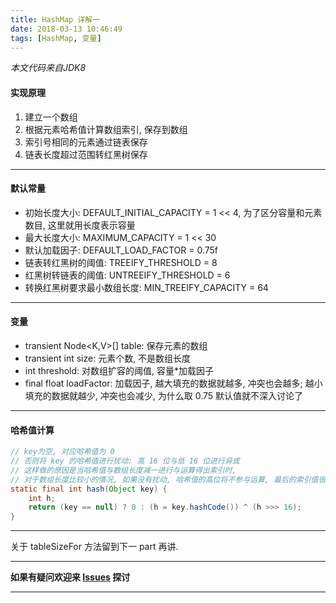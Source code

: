 ```yaml
---
title: HashMap 详解一
date: 2018-03-13 10:46:49
tags: [HashMap, 变量]
---
```

*本文代码来自JDK8*

#### 实现原理
1. 建立一个数组
2. 根据元素哈希值计算数组索引, 保存到数组
3. 索引号相同的元素通过链表保存
4. 链表长度超过范围转红黑树保存

---

#### 默认常量
* 初始长度大小: DEFAULT_INITIAL_CAPACITY = 1 << 4, 为了区分容量和元素数目, 这里就用长度表示容量
* 最大长度大小: MAXIMUM_CAPACITY = 1 << 30
* 默认加载因子: DEFAULT_LOAD_FACTOR = 0.75f
* 链表转红黑树的阈值: TREEIFY_THRESHOLD = 8
* 红黑树转链表的阈值: UNTREEIFY_THRESHOLD = 6
* 转换红黑树要求最小数组长度: MIN_TREEIFY_CAPACITY = 64
---
#### 变量
* transient Node<K,V>[] table: 保存元素的数组
* transient int size: 元素个数, 不是数组长度
* int threshold: 对数组扩容的阈值, 容量\*加载因子
* final float loadFactor: 加载因子, 越大填充的数据就越多, 冲突也会越多; 越小填充的数据就越少, 冲突也会减少, 为什么取 0.75 默认值就不深入讨论了

---
#### 哈希值计算
```java
// key为空, 对应哈希值为 0
// 否则将 key 的哈希值进行扰动: 高 16 位与低 16 位进行异或
// 这样做的原因是当哈希值与数组长度减一进行与运算得出索引时, 
// 对于数组长度比较小的情况, 如果没有扰动, 哈希值的高位将不参与运算, 最后的索引值很有可能会重复
static final int hash(Object key) {
    int h;
    return (key == null) ? 0 : (h = key.hashCode()) ^ (h >>> 16);
}
```
---
关于 tableSizeFor 方法留到下一 part 再讲.

---
**如果有疑问欢迎来 [Issues](https://github.com/mysterin/mysterin.github.io/issues) 探讨**

---